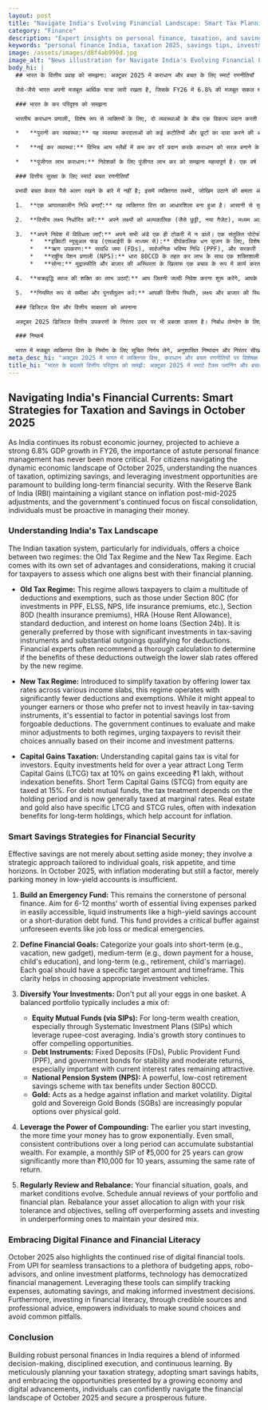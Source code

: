 ```yaml
---
layout: post
title: "Navigate India's Evolving Financial Landscape: Smart Tax Planning and Savings in October 2025"
category: "Finance"
description: "Expert insights on personal finance, taxation, and savings strategies for October 2025 in India. Optimize your wealth with smart planning."
keywords: "personal finance India, taxation 2025, savings tips, investment strategies, old tax regime, new tax regime, financial planning, व्यक्तिगत वित्त भारत, कराधान 2025, बचत युक्तियाँ, निवेश रणनीतियाँ, पुरानी कर व्यवस्था, नई कर व्यवस्था, वित्तीय योजना"
image: /assets/images/d8f4ab990d.jpg
image_alt: "News illustration for Navigate India's Evolving Financial Landscape: Smart Tax Planning and Savings in October 2025"
body_hi: |
  ## भारत के वित्तीय प्रवाह को समझना: अक्टूबर 2025 में कराधान और बचत के लिए स्मार्ट रणनीतियाँ

  जैसे-जैसे भारत अपनी मजबूत आर्थिक यात्रा जारी रखता है, जिसके FY26 में 6.8% की मजबूत सकल घरेलू उत्पाद (GDP) वृद्धि हासिल करने का अनुमान है, व्यक्तिगत वित्त प्रबंधन का महत्व कभी इतना महत्वपूर्ण नहीं रहा है। अक्टूबर 2025 के गतिशील आर्थिक परिदृश्य को नेविगेट करने वाले नागरिकों के लिए, कराधान की बारीकियों को समझना, बचत को अनुकूलित करना और निवेश के अवसरों का लाभ उठाना दीर्घकालिक वित्तीय सुरक्षा के निर्माण के लिए सर्वोपरि है। भारतीय रिजर्व बैंक (RBI) द्वारा मध्य-2025 के समायोजन के बाद मुद्रास्फीति पर सतर्क रुख बनाए रखने और सरकार के राजकोषीय समेकन पर लगातार ध्यान केंद्रित करने के साथ, व्यक्तियों को अपने पैसे का प्रबंधन करने में सक्रिय रहना चाहिए।

  ### भारत के कर परिदृश्य को समझना

  भारतीय कराधान प्रणाली, विशेष रूप से व्यक्तियों के लिए, दो व्यवस्थाओं के बीच एक विकल्प प्रदान करती है: पुरानी कर व्यवस्था और नई कर व्यवस्था। प्रत्येक के अपने फायदे और विचार हैं, जिससे करदाताओं के लिए यह आकलन करना महत्वपूर्ण हो जाता है कि कौन सा उनके वित्तीय नियोजन के साथ सबसे अच्छा मेल खाता है।

  *   **पुरानी कर व्यवस्था:** यह व्यवस्था करदाताओं को कई कटौतियों और छूटों का दावा करने की अनुमति देती है, जैसे धारा 80C (पीपीएफ, ईएलएसएस, एनपीएस, जीवन बीमा प्रीमियम आदि में निवेश के लिए), धारा 80D (स्वास्थ्य बीमा प्रीमियम), एचआरए (मकान किराया भत्ता), मानक कटौती, और गृह ऋण पर ब्याज (धारा 24b) के तहत। यह आमतौर पर उन लोगों द्वारा पसंद किया जाता है जिन्होंने कर-बचत साधनों में महत्वपूर्ण निवेश किया है और कटौतियों के लिए अर्हता प्राप्त करने वाले महत्वपूर्ण खर्च हैं। वित्तीय विशेषज्ञ अक्सर यह निर्धारित करने के लिए गहन गणना की सलाह देते हैं कि क्या इन कटौतियों के लाभ नई व्यवस्था द्वारा दी जाने वाली कम स्लैब दरों से अधिक हैं।

  *   **नई कर व्यवस्था:** विभिन्न आय स्लैबों में कम कर दरें प्रदान करके कराधान को सरल बनाने के लिए पेश की गई, यह व्यवस्था काफी कम कटौतियों और छूटों के साथ काम करती है। हालांकि यह युवा कमाई करने वालों या उन लोगों को पसंद आ सकती है जो कर-बचत साधनों में भारी निवेश करना पसंद नहीं करते हैं, लेकिन forgoable कटौतियों से खोई हुई संभावित बचत को ध्यान में रखना आवश्यक है। सरकार दोनों व्यवस्थाओं का मूल्यांकन और उनमें छोटे-मोटे समायोजन करना जारी रखती है, करदाताओं से अपनी आय और निवेश पैटर्न के आधार पर सालाना अपनी पसंद की समीक्षा करने का आग्रह करती है।

  *   **पूंजीगत लाभ कराधान:** निवेशकों के लिए पूंजीगत लाभ कर को समझना महत्वपूर्ण है। एक वर्ष से अधिक समय तक रखे गए इक्विटी निवेश पर ₹1 लाख से अधिक के लाभ पर 10% की दर से दीर्घकालिक पूंजीगत लाभ (LTCG) कर लगता है, बिना इंडेक्सेशन लाभ के। इक्विटी से अल्पकालिक पूंजीगत लाभ (STCG) पर 15% कर लगता है। डेट म्यूचुअल फंड के लिए, कर उपचार होल्डिंग अवधि पर निर्भर करता है और अब आम तौर पर सीमांत दरों पर कर लगाया जाता है। रियल एस्टेट और सोने के भी विशिष्ट एलटीसीजी और एसटीसीजी नियम हैं, अक्सर दीर्घकालिक होल्डिंग्स के लिए इंडेक्सेशन लाभ के साथ, जो मुद्रास्फीति के लिए जिम्मेदार होते हैं।

  ### वित्तीय सुरक्षा के लिए स्मार्ट बचत रणनीतियाँ

  प्रभावी बचत केवल पैसे अलग रखने के बारे में नहीं है; इसमें व्यक्तिगत लक्ष्यों, जोखिम उठाने की क्षमता और समय-सीमा के अनुरूप एक रणनीतिक दृष्टिकोण शामिल है। अक्टूबर 2025 में, मुद्रास्फीति के नियंत्रित होने के बावजूद अभी भी एक कारक होने के कारण, केवल कम-उपज वाले खातों में पैसा लगाना अपर्याप्त है।

  1.  **एक आपातकालीन निधि बनाएँ:** यह व्यक्तिगत वित्त का आधारशिला बना हुआ है। आसानी से सुलभ, तरल साधनों जैसे उच्च-उपज वाले बचत खाते या कम अवधि के ऋण कोष में 6-12 महीने के आवश्यक जीवन-यापन के खर्च के बराबर राशि रखने का लक्ष्य रखें। यह निधि नौकरी छूटने या चिकित्सा आपात स्थिति जैसी अप्रत्याशित घटनाओं के खिलाफ एक महत्वपूर्ण बफर प्रदान करती है।

  2.  **वित्तीय लक्ष्य निर्धारित करें:** अपने लक्ष्यों को अल्पकालिक (जैसे छुट्टी, नया गैजेट), मध्यम अवधि (जैसे घर के लिए डाउन पेमेंट, बच्चे की शिक्षा), और दीर्घकालिक (जैसे सेवानिवृत्ति, बच्चे का विवाह) में वर्गीकृत करें। प्रत्येक लक्ष्य की एक विशिष्ट लक्ष्य राशि और समय-सीमा होनी चाहिए। यह स्पष्टता उपयुक्त निवेश वाहनों का चयन करने में मदद करती है।

  3.  **अपने निवेश में विविधता लाएँ:** अपने सभी अंडे एक ही टोकरी में न डालें। एक संतुलित पोर्टफोलियो में आमतौर पर निम्नलिखित का मिश्रण शामिल होता है:
      *   **इक्विटी म्यूचुअल फंड (एसआईपी के माध्यम से):** दीर्घकालिक धन सृजन के लिए, विशेष रूप से व्यवस्थित निवेश योजनाओं (एसआईपी) के माध्यम से जो रुपये-लागत औसत का लाभ उठाते हैं। भारत की विकास गाथा आकर्षक अवसर प्रदान करती रहती है।
      *   **ऋण उपकरण:** सावधि जमा (FDs), सार्वजनिक भविष्य निधि (PPF), और सरकारी बॉन्ड स्थिरता और मध्यम रिटर्न के लिए, खासकर वर्तमान ब्याज दरों के आकर्षक बने रहने के साथ महत्वपूर्ण हैं।
      *   **राष्ट्रीय पेंशन प्रणाली (NPS):** धारा 80CCD के तहत कर लाभ के साथ एक शक्तिशाली, कम लागत वाली सेवानिवृत्ति बचत योजना।
      *   **सोना:** मुद्रास्फीति और बाजार की अस्थिरता के खिलाफ एक बचाव के रूप में कार्य करता है। भौतिक सोने की तुलना में डिजिटल सोना और सॉवरेन गोल्ड बॉन्ड (एसजीबी) तेजी से लोकप्रिय विकल्प हैं।

  4.  **चक्रवृद्धि ब्याज की शक्ति का लाभ उठाएँ:** आप जितनी जल्दी निवेश करना शुरू करेंगे, आपके पैसे को तेजी से बढ़ने के लिए उतना ही अधिक समय मिलेगा। लंबी अवधि में छोटे, सुसंगत योगदान भी पर्याप्त धन जमा कर सकते हैं। उदाहरण के लिए, 25 वर्षों के लिए ₹5,000 का मासिक एसआईपी, 10 वर्षों के लिए ₹10,000 की तुलना में काफी अधिक बढ़ सकता है, समान रिटर्न दर मानते हुए।

  5.  **नियमित रूप से समीक्षा और पुनर्संतुलन करें:** आपकी वित्तीय स्थिति, लक्ष्य और बाजार की स्थिति विकसित होती है। अपने पोर्टफोलियो और वित्तीय योजना की वार्षिक समीक्षा निर्धारित करें। अपनी जोखिम सहनशीलता और उद्देश्यों के साथ संरेखित करने के लिए अपने परिसंपत्ति आवंटन को पुनर्संतुलित करें, अधिक प्रदर्शन करने वाली संपत्तियों को बेचें और अपने वांछित मिश्रण को बनाए रखने के लिए कम प्रदर्शन करने वाली संपत्तियों में निवेश करें।

  ### डिजिटल वित्त और वित्तीय साक्षरता को अपनाना

  अक्टूबर 2025 डिजिटल वित्तीय उपकरणों के निरंतर उदय पर भी प्रकाश डालता है। निर्बाध लेनदेन के लिए UPI से लेकर ढेर सारे बजटिंग ऐप, रोबो-सलाहकार और ऑनलाइन निवेश प्लेटफॉर्म तक, प्रौद्योगिकी ने वित्तीय प्रबंधन को लोकतांत्रिक बनाया है। इन उपकरणों का लाभ उठाने से खर्चों को ट्रैक करना, बचत को स्वचालित करना और सूचित निवेश निर्णय लेना सरल हो सकता है। इसके अलावा, विश्वसनीय स्रोतों और पेशेवर सलाह के माध्यम से वित्तीय साक्षरता में निवेश करना व्यक्तियों को ठोस विकल्प चुनने और सामान्य गलतियों से बचने में सशक्त बनाता है।

  ### निष्कर्ष

  भारत में मजबूत व्यक्तिगत वित्त के निर्माण के लिए सूचित निर्णय लेने, अनुशासित निष्पादन और निरंतर सीखने का मिश्रण आवश्यक है। अपनी कराधान रणनीति की सावधानीपूर्वक योजना बनाकर, स्मार्ट बचत आदतों को अपनाकर, और बढ़ती अर्थव्यवस्था और डिजिटलS प्रगति द्वारा प्रस्तुत अवसरों को अपनाकर, व्यक्ति अक्टूबर 2025 के वित्तीय परिदृश्य को आत्मविश्वास से नेविगेट कर सकते हैं और एक समृद्ध भविष्य सुरक्षित कर सकते हैं।
meta_desc_hi: "अक्टूबर 2025 में भारत में व्यक्तिगत वित्त, कराधान और बचत रणनीतियों पर विशेषज्ञ अंतर्दृष्टि। स्मार्ट योजना से अपनी संपत्ति को अनुकूलित करें।"
title_hi: "भारत के बदलते वित्तीय परिदृश्य को समझें: अक्टूबर 2025 में स्मार्ट टैक्स प्लानिंग और बचत के उपाय"
---
```

## Navigating India's Financial Currents: Smart Strategies for Taxation and Savings in October 2025

As India continues its robust economic journey, projected to achieve a strong 6.8% GDP growth in FY26, the importance of astute personal finance management has never been more critical. For citizens navigating the dynamic economic landscape of October 2025, understanding the nuances of taxation, optimizing savings, and leveraging investment opportunities are paramount to building long-term financial security. With the Reserve Bank of India (RBI) maintaining a vigilant stance on inflation post-mid-2025 adjustments, and the government's continued focus on fiscal consolidation, individuals must be proactive in managing their money.

### Understanding India's Tax Landscape

The Indian taxation system, particularly for individuals, offers a choice between two regimes: the Old Tax Regime and the New Tax Regime. Each comes with its own set of advantages and considerations, making it crucial for taxpayers to assess which one aligns best with their financial planning.

*   **Old Tax Regime:** This regime allows taxpayers to claim a multitude of deductions and exemptions, such as those under Section 80C (for investments in PPF, ELSS, NPS, life insurance premiums, etc.), Section 80D (health insurance premiums), HRA (House Rent Allowance), standard deduction, and interest on home loans (Section 24b). It is generally preferred by those with significant investments in tax-saving instruments and substantial outgoings qualifying for deductions. Financial experts often recommend a thorough calculation to determine if the benefits of these deductions outweigh the lower slab rates offered by the new regime.

*   **New Tax Regime:** Introduced to simplify taxation by offering lower tax rates across various income slabs, this regime operates with significantly fewer deductions and exemptions. While it might appeal to younger earners or those who prefer not to invest heavily in tax-saving instruments, it's essential to factor in potential savings lost from forgoable deductions. The government continues to evaluate and make minor adjustments to both regimes, urging taxpayers to revisit their choices annually based on their income and investment patterns.

*   **Capital Gains Taxation:** Understanding capital gains tax is vital for investors. Equity investments held for over a year attract Long Term Capital Gains (LTCG) tax at 10% on gains exceeding ₹1 lakh, without indexation benefits. Short Term Capital Gains (STCG) from equity are taxed at 15%. For debt mutual funds, the tax treatment depends on the holding period and is now generally taxed at marginal rates. Real estate and gold also have specific LTCG and STCG rules, often with indexation benefits for long-term holdings, which help account for inflation.

### Smart Savings Strategies for Financial Security

Effective savings are not merely about setting aside money; they involve a strategic approach tailored to individual goals, risk appetite, and time horizons. In October 2025, with inflation moderating but still a factor, merely parking money in low-yield accounts is insufficient.

1.  **Build an Emergency Fund:** This remains the cornerstone of personal finance. Aim for 6-12 months' worth of essential living expenses parked in easily accessible, liquid instruments like a high-yield savings account or a short-duration debt fund. This fund provides a critical buffer against unforeseen events like job loss or medical emergencies.

2.  **Define Financial Goals:** Categorize your goals into short-term (e.g., vacation, new gadget), medium-term (e.g., down payment for a house, child's education), and long-term (e.g., retirement, child's marriage). Each goal should have a specific target amount and timeframe. This clarity helps in choosing appropriate investment vehicles.

3.  **Diversify Your Investments:** Don't put all your eggs in one basket. A balanced portfolio typically includes a mix of:
    *   **Equity Mutual Funds (via SIPs):** For long-term wealth creation, especially through Systematic Investment Plans (SIPs) which leverage rupee-cost averaging. India's growth story continues to offer compelling opportunities.
    *   **Debt Instruments:** Fixed Deposits (FDs), Public Provident Fund (PPF), and government bonds for stability and moderate returns, especially important with current interest rates remaining attractive.
    *   **National Pension System (NPS):** A powerful, low-cost retirement savings scheme with tax benefits under Section 80CCD.
    *   **Gold:** Acts as a hedge against inflation and market volatility. Digital gold and Sovereign Gold Bonds (SGBs) are increasingly popular options over physical gold.

4.  **Leverage the Power of Compounding:** The earlier you start investing, the more time your money has to grow exponentially. Even small, consistent contributions over a long period can accumulate substantial wealth. For example, a monthly SIP of ₹5,000 for 25 years can grow significantly more than ₹10,000 for 10 years, assuming the same rate of return.

5.  **Regularly Review and Rebalance:** Your financial situation, goals, and market conditions evolve. Schedule annual reviews of your portfolio and financial plan. Rebalance your asset allocation to align with your risk tolerance and objectives, selling off overperforming assets and investing in underperforming ones to maintain your desired mix.

### Embracing Digital Finance and Financial Literacy

October 2025 also highlights the continued rise of digital financial tools. From UPI for seamless transactions to a plethora of budgeting apps, robo-advisors, and online investment platforms, technology has democratized financial management. Leveraging these tools can simplify tracking expenses, automating savings, and making informed investment decisions. Furthermore, investing in financial literacy, through credible sources and professional advice, empowers individuals to make sound choices and avoid common pitfalls.

### Conclusion

Building robust personal finances in India requires a blend of informed decision-making, disciplined execution, and continuous learning. By meticulously planning your taxation strategy, adopting smart savings habits, and embracing the opportunities presented by a growing economy and digital advancements, individuals can confidently navigate the financial landscape of October 2025 and secure a prosperous future.
